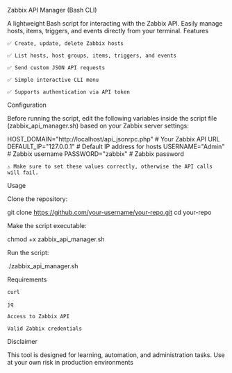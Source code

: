 Zabbix API Manager (Bash CLI)

A lightweight Bash script for interacting with the Zabbix API.
Easily manage hosts, items, triggers, and events directly from your terminal.
Features

    ✅ Create, update, delete Zabbix hosts

    ✅ List hosts, host groups, items, triggers, and events

    ✅ Send custom JSON API requests

    ✅ Simple interactive CLI menu

    ✅ Supports authentication via API token


Configuration

Before running the script, edit the following variables inside the script file (zabbix_api_manager.sh) based on your Zabbix server settings:

HOST_DOMAIN="http://localhost/api_jsonrpc.php"   # Your Zabbix API URL
DEFAULT_IP="127.0.0.1"                           # Default IP address for hosts
USERNAME="Admin"                                 # Zabbix username
PASSWORD="zabbix"                                # Zabbix password

    ⚠️ Make sure to set these values correctly, otherwise the API calls will fail.


Usage

Clone the repository:

git clone https://github.com/your-username/your-repo.git
cd your-repo

Make the script executable:

chmod +x zabbix_api_manager.sh

Run the script:

./zabbix_api_manager.sh

Requirements

    curl

    jq

    Access to Zabbix API

    Valid Zabbix credentials

Disclaimer

This tool is designed for learning, automation, and administration tasks.
Use at your own risk in production environments
